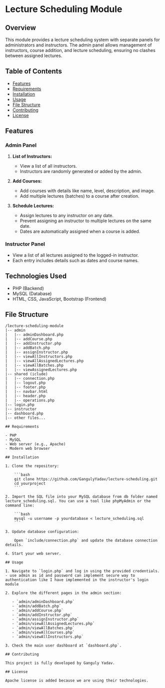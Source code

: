 # Lecture Scheduling Module

## Overview

This module provides a lecture scheduling system with separate panels for administrators and instructors. The admin panel allows management of instructors, course addition, and lecture scheduling, ensuring no clashes between assigned lectures.

## Table of Contents

- [Features](#features)
- [Requirements](#requirements)
- [Installation](#installation)
- [Usage](#usage)
- [File Structure](#file-structure)
- [Contributing](#contributing)
- [License](#license)

## Features

### Admin Panel

1. **List of Instructors:**
   - View a list of all instructors.
   - Instructors are randomly generated or added by the admin.

2. **Add Courses:**
   - Add courses with details like name, level, description, and image.
   - Add multiple lectures (batches) to a course after creation.

3. **Schedule Lectures:**
   - Assign lectures to any instructor on any date.
   - Prevent assigning an instructor to multiple lectures on the same date.
   - Dates are automatically assigned when a course is added.

### Instructor Panel

- View a list of all lectures assigned to the logged-in instructor.
- Each entry includes details such as dates and course names.

## Technologies Used

- PHP (Backend)
- MySQL (Database)
- HTML, CSS, JavaScript, Bootstrap (Frontend)

## File Structure

```plaintext
/lecture-scheduling-module
|-- admin
|   |-- adminDashboard.php
|   |-- addCourse.php
|   |-- addInstructor.php
|   |-- addBatch.php
|   |-- assignInstructor.php
|   |-- viewAllInstructors.php
|   |-- viewAllAssignedLectures.php
|   |-- viewAllBatches.php
|   |-- viewAssignedLectures.php
|-- shared (iclude)
|   |-- connection.php
|   |-- logout.php
|   |-- footer.php
|   |-- navbar.html
|   |-- header.php
|   |-- operations.php
|-- login.php
|-- instructor
|-- dashboard.php
|-- other files...

## Requirements

- PHP
- MySQL
- Web server (e.g., Apache)
- Modern web browser

## Installation

1. Clone the repository:

    ```bash
    git clone https://github.com/GangulyYadav/lecture-scheduling.git
    cd yourproject
    ```

2. Import the SQL file into your MySQL database from db folder named lecture_scheduling.sql. You can use a tool like phpMyAdmin or the command line:

    ```bash
    mysql -u username -p yourdatabase < lecture_scheduling.sql
    ```

3. Update database configuration:

    Open `include/connection.php` and update the database connection details.

4. Start your web server.

## Usage

1. Navigate to `login.php` and log in using the provided credentials.
- use admin as id and password can implement secure way to authentication like I have implemented in the instructor's login module

2. Explore the different pages in the admin section:

   - `admin/adminDashboard.php`
   - `admin/addBatch.php`
   - `admin/addCourse.php`
   - `admin/addInstructor.php`
   - `admin/assignInstructor.php`
   - `admin/viewAllAssignedLectures.php`
   - `admin/viewAllBatches.php`
   - `admin/viewAllCourses.php`
   - `admin/viewAllInstructors.php`

3. Check the main user dashboard at `dashboard.php`.

## Contributing

This project is fully developed by Ganguly Yadav.

## License

Apache license is added because we are using their technologies.

